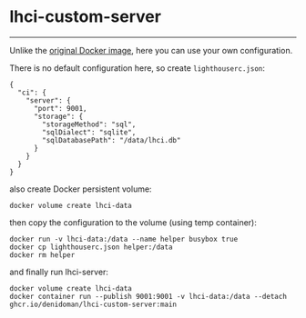 # lhci-custom-server

---
Unlike the [original Docker image](https://github.com/GoogleChrome/lighthouse-ci/tree/main/docs/recipes/docker-server), here you can use your own configuration.

There is no default configuration here, so create `lighthouserc.json`:
```
{
  "ci": {
    "server": {
      "port": 9001,
      "storage": {
        "storageMethod": "sql",
        "sqlDialect": "sqlite",
        "sqlDatabasePath": "/data/lhci.db"
      }
    }
  }
}
```
also create Docker persistent volume:
```
docker volume create lhci-data
```
then copy the configuration to the volume (using temp container):
```
docker run -v lhci-data:/data --name helper busybox true
docker cp lighthouserc.json helper:/data
docker rm helper
```
and finally run lhci-server:
```
docker volume create lhci-data
docker container run --publish 9001:9001 -v lhci-data:/data --detach ghcr.io/denidoman/lhci-custom-server:main
```
